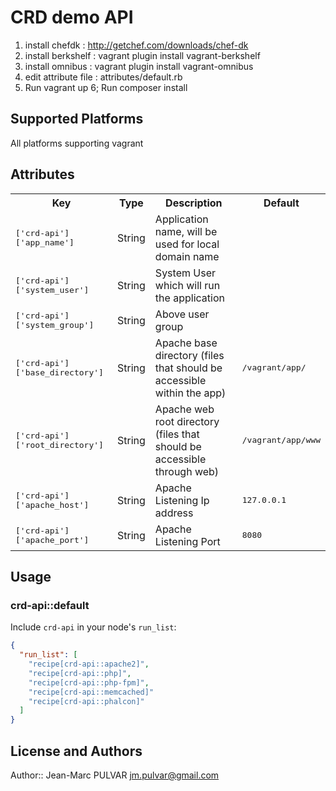 # CRD demo API

1. install chefdk 		: http://getchef.com/downloads/chef-dk
2. install berkshelf	: vagrant plugin install vagrant-berkshelf
3. install omnibus      : vagrant plugin install vagrant-omnibus
4. edit attribute file  : attributes/default.rb 
5. Run vagrant up
6; Run composer install

## Supported Platforms

All platforms supporting vagrant

## Attributes

<table>
  <tr>
    <th>Key</th>
    <th>Type</th>
    <th>Description</th>
    <th>Default</th>
  </tr>
  <tr> <td><tt>['crd-api']['app_name']</tt></td> <td>String</td> <td>Application name, will be used for local domain name</td> <td><tt></tt></td> </tr>
  <tr> <td><tt>['crd-api']['system_user']</tt></td> <td>String</td> <td>System User which will run the application</td> <td><tt></tt></td> </tr>
  <tr> <td><tt>['crd-api']['system_group']</tt></td> <td>String</td> <td>Above user group</td> <td><tt></tt></td> </tr>
  <tr> <td><tt>['crd-api']['base_directory']</tt></td> <td>String</td> <td>Apache base directory (files that should be accessible within the app)</td> <td><tt>/vagrant/app/</tt></td> </tr>
  <tr> <td><tt>['crd-api']['root_directory']</tt></td> <td>String</td> <td>Apache web root directory (files that should be accessible through web)</td> <td><tt>/vagrant/app/www</tt></td> </tr>
  <tr> <td><tt>['crd-api']['apache_host']</tt></td> <td>String</td> <td>Apache Listening Ip address</td> <td><tt>127.0.0.1</tt></td> </tr>
  <tr> <td><tt>['crd-api']['apache_port']</tt></td> <td>String</td> <td>Apache Listening Port</td> <td><tt>8080</tt></td> </tr>
</table>

## Usage

### crd-api::default

Include `crd-api` in your node's `run_list`:

```json
{
  "run_list": [
	"recipe[crd-api::apache2]",
	"recipe[crd-api::php]",
	"recipe[crd-api::php-fpm]",
	"recipe[crd-api::memcached]"
	"recipe[crd-api::phalcon]" 
  ]
}
```

## License and Authors

Author:: Jean-Marc PULVAR <jm.pulvar@gmail.com>
